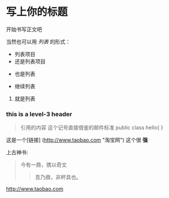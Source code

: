 写上你的标题
=============

开始书写正文吧

当然也可以用 *列表* 的形式：
* 列表项目
* 还是列表项目
+ 也是列表
- 继续列表
1. 就是列表

### this is a level-3 header ###
> 引用的内容
> 这个记号直接借鉴的邮件标准
    public class hello{
    }

这是一个[链接] (http://www.taobao.com "淘宝网")
这个很 **强**

上古神书:
>   今有一鼎，镌以奇文
>   >   吾乃鼎，非杯具也。

<http://www.taobao.com>

[1]:    http://www.taobao.com   "taobao"
